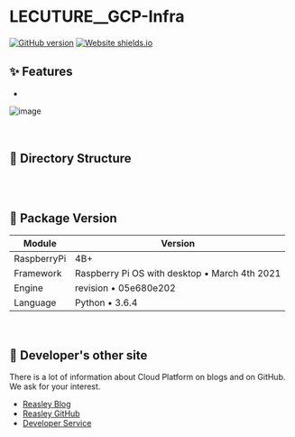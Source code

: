 # LECUTURE__GCP-Infra
[![GitHub version](https://badge.fury.io/gh/Naereen%2FStrapDown.js.svg)](https://github.com/reasley-com/Flutter_Start-Form_Simple/blob/main/README.md)
[![Website shields.io](https://img.shields.io/website-up-down-green-red/http/shields.io.svg)](https://reasley.com)
ㅤ
## ✨ Features
- 


![image](https://user-images.githubusercontent.com/33018600/116790473-49faa200-aaef-11eb-8234-32c55c909e5e.png)


ㅤ

## 💠 Directory Structure
```

```
ㅤ

## 🔮 Package Version
| Module | Version |
| ------ | ------ |
| RaspberryPi | 4B+ |
| Framework | Raspberry Pi OS with desktop • March 4th 2021 |
| Engine | revision • 05e680e202 |
| Language | Python • 3.6.4 |

ㅤ
ㅤ
## 🌊 Developer's other site
There is a lot of information about Cloud Platform on blogs and on GitHub.    
We ask for your interest.

* [Reasley Blog](https://reasley.com)
* [Reasley GitHub](https://github.com/reasley-com)
* [Developer Service](https://calcs.kr)
